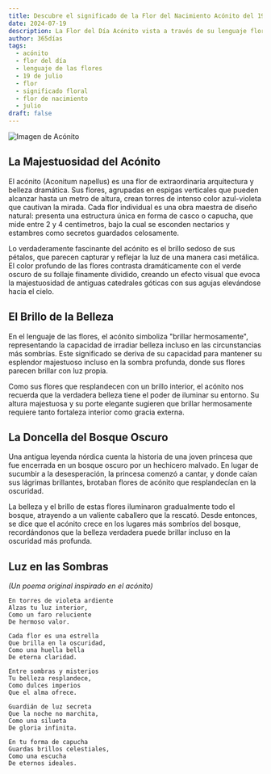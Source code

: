 ```yaml
---
title: Descubre el significado de la Flor del Nacimiento Acónito del 19 de julio
date: 2024-07-19
description: La Flor del Día Acónito vista a través de su lenguaje floral e historias
author: 365días
tags:
  - acónito
  - flor del día
  - lenguaje de las flores
  - 19 de julio
  - flor
  - significado floral
  - flor de nacimiento
  - julio
draft: false
---
```


![Imagen de Acónito](https://cdn.pixabay.com/photo/2020/06/20/19/50/aconite-5322278_1280.jpg#center#center)


## La Majestuosidad del Acónito

El acónito (Aconitum napellus) es una flor de extraordinaria arquitectura y belleza dramática. Sus flores, agrupadas en espigas verticales que pueden alcanzar hasta un metro de altura, crean torres de intenso color azul-violeta que cautivan la mirada. Cada flor individual es una obra maestra de diseño natural: presenta una estructura única en forma de casco o capucha, que mide entre 2 y 4 centímetros, bajo la cual se esconden nectarios y estambres como secretos guardados celosamente.

Lo verdaderamente fascinante del acónito es el brillo sedoso de sus pétalos, que parecen capturar y reflejar la luz de una manera casi metálica. El color profundo de las flores contrasta dramáticamente con el verde oscuro de su follaje finamente dividido, creando un efecto visual que evoca la majestuosidad de antiguas catedrales góticas con sus agujas elevándose hacia el cielo.

## El Brillo de la Belleza

En el lenguaje de las flores, el acónito simboliza "brillar hermosamente", representando la capacidad de irradiar belleza incluso en las circunstancias más sombrías. Este significado se deriva de su capacidad para mantener su esplendor majestuoso incluso en la sombra profunda, donde sus flores parecen brillar con luz propia.

Como sus flores que resplandecen con un brillo interior, el acónito nos recuerda que la verdadera belleza tiene el poder de iluminar su entorno. Su altura majestuosa y su porte elegante sugieren que brillar hermosamente requiere tanto fortaleza interior como gracia externa.

## La Doncella del Bosque Oscuro

Una antigua leyenda nórdica cuenta la historia de una joven princesa que fue encerrada en un bosque oscuro por un hechicero malvado. En lugar de sucumbir a la desesperación, la princesa comenzó a cantar, y donde caían sus lágrimas brillantes, brotaban flores de acónito que resplandecían en la oscuridad.

La belleza y el brillo de estas flores iluminaron gradualmente todo el bosque, atrayendo a un valiente caballero que la rescató. Desde entonces, se dice que el acónito crece en los lugares más sombríos del bosque, recordándonos que la belleza verdadera puede brillar incluso en la oscuridad más profunda.

## Luz en las Sombras
*(Un poema original inspirado en el acónito)*

```
En torres de violeta ardiente
Alzas tu luz interior,
Como un faro reluciente
De hermoso valor.

Cada flor es una estrella
Que brilla en la oscuridad,
Como una huella bella
De eterna claridad.

Entre sombras y misterios
Tu belleza resplandece,
Como dulces imperios
Que el alma ofrece.

Guardián de luz secreta
Que la noche no marchita,
Como una silueta
De gloria infinita.

En tu forma de capucha
Guardas brillos celestiales,
Como una escucha
De eternos ideales.
```